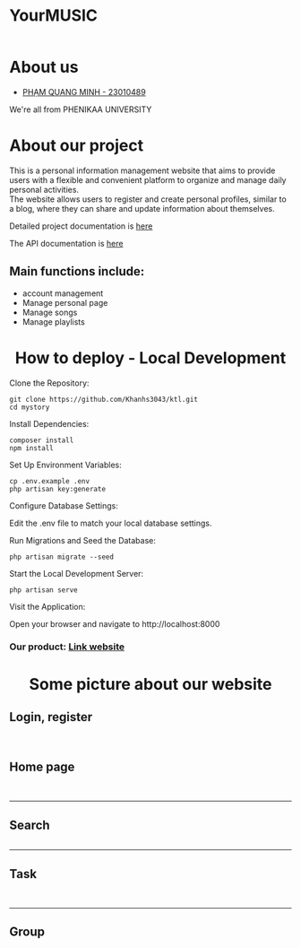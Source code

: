 # YourMUSIC
<img src="">
<h1>About us</h1>
<ul>
    <a href = 'https://github.com/miin000' ><li>PHẠM QUANG MINH - 23010489</li></a>
</ul>
<p>We're all from PHENIKAA UNIVERSITY</p>
<h1>About our project</h1>
<p>This is a personal information management website that aims to provide users with a flexible and convenient platform to organize and manage daily personal activities. <br> The website allows users to register and create personal profiles, similar to a blog, where they can share and update information about themselves.</p>
<p>Detailed project documentation is <a href='https://docs.google.com/document/'>here</a></p>
<p>The API documentation is <a href='https://github.com/Khanhs3043/ktl/wiki/API-Documentation'>here</a></p>
<h2>Main functions include:</h2>
<ul>
    <li>account management</li>
     <li>Manage personal page</li>
     <li>Manage songs</li>
     <li>Manage playlists</li>
</ul>
<h1 align='center'>How to deploy - Local Development</h1>
Clone the Repository:

    git clone https://github.com/Khanhs3043/ktl.git
    cd mystory
    
Install Dependencies:

    composer install
    npm install
    
Set Up Environment Variables:


    cp .env.example .env
    php artisan key:generate
    
Configure Database Settings:

Edit the .env file to match your local database settings.

Run Migrations and Seed the Database:


    php artisan migrate --seed
    
Start the Local Development Server:

    php artisan serve
    
Visit the Application:

Open your browser and navigate to http://localhost:8000

<h3>Our product: <a href='https://supreme-system-jjrxpxjw4p793qxvw-8001.app.github.dev'>Link website</a></h3>
<h1 align='center'>Some picture about our website</h1>
<h2>Login, register</h2>
<div align='center'>
    <img src=''>
    <img src=''>
</div>

<h2>Home page</h2>
<div align='center' >
    <img src=''>
    <img src=''>
</div>
<hr>
<h2>Search </h2>
<div align='center' >
    <img src=''>
</div>
<hr>
<h2>Task</h2>
<div align='center' >
    <img src=''>
    <img src=''>
</div>
<hr>
<h2>Group</h2>
<div align='center' >

</div>
